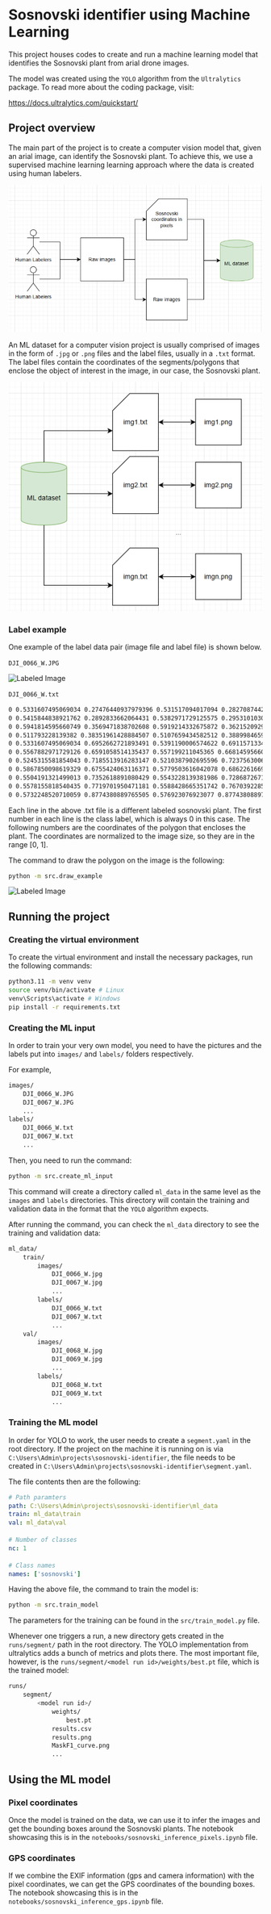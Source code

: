 # Sosnovski identifier using Machine Learning

This project houses codes to create and run a machine learning model that identifies the Sosnovski plant from arial drone images.

The model was created using the `YOLO` algorithm from the `Ultralytics` package. To read more about the coding package, visit:

<https://docs.ultralytics.com/quickstart/>

## Project overview

The main part of the project is to create a computer vision model that, given an arial image, can identify the Sosnovski plant. To achieve this, we use a supervised machine learning learning approach where the data is created using human labelers.

![Project overview](docs/project-overview.png)

An ML dataset for a computer vision project is usually comprised of images in the form of `.jpg` or `.png` files and the label files, usually in a `.txt` format. The label files contain the coordinates of the segments/polygons that enclose the object of interest in the image, in our case, the Sosnovski plant.

![Data Overview](docs/data_cv.png)

### Label example

One example of the label data pair (image file and label file) is shown below.

`DJI_0066_W.JPG`

![Labeled Image](docs/DJI_0066_W.JPG)

`DJI_0066_W.txt`

```txt
0 0.5331607495069034 0.27476440937979396 0.531517094017094 0.28270874424720577 0.530284352399737 0.2892833662064431 0.5343934911242604 0.2914749068595222 0.5403517422748192 0.2873657681349989 0.5405571992110454 0.28079114617576156 0.538913543721236 0.2788735481043173 0.5372698882314267 0.27558623712469865
0 0.5415844838921762 0.2892833662064431 0.5382971729125575 0.2953101030024107 0.5397353714661407 0.3021586675432829 0.543844510190664 0.3024326101249178 0.545077251808021 0.2977755862371247 0.5446663379355687 0.29092702169625245
0 0.5941814595660749 0.3569471838702608 0.5919214332675872 0.36215209292132367 0.5845249835634452 0.3643436335744028 0.5849358974358975 0.37091825553364016 0.5890450361604208 0.37557527942143326 0.5927432610124918 0.3821499013806706 0.597879684418146 0.3799583607275915 0.599112426035503 0.37557527942143326 0.6021942800788955 0.37119219811527504 0.6013724523339908 0.3629739206662283 0.5999342537804077 0.35776901161516544
0 0.511793228139382 0.38351961428884507 0.5107659434582512 0.38899846592154286 0.5113823142669297 0.39283366206443127 0.5060404339250494 0.3974906859522244 0.5025476660092045 0.4098181021257945 0.500698553583169 0.4172145518299365 0.501931295200526 0.4246110015340784 0.503164036817883 0.4341989918912996 0.506862261669954 0.4418693841770765 0.5113823142669297 0.4391299583607276 0.5148750821827746 0.4320074512382205 0.5220660749506904 0.4306377383300461 0.5300788954635108 0.4287201402586018 0.5368589743589743 0.42707648476879245 0.5409681130834977 0.4314595660749507 0.5473372781065089 0.4374863028709182 0.5553500986193294 0.4410475564321718 0.564595660749507 0.4448827525750602 0.5724030243261012 0.4421433267587114 0.5779503616042078 0.4363905325443787 0.5810322156476003 0.43255533640149024 0.5882232084155161 0.4320074512382205 0.5931541748849442 0.4314595660749507 0.5950032873109796 0.42351523120753887 0.5935650887573964 0.41666666666666663 0.5972633136094675 0.4079005040543502 0.5972633136094675 0.3977646285338593 0.5943869165023011 0.3922857769011615 0.589250493096647 0.3898202936664475 0.5898668639053255 0.3824238439623055 0.5857577251808022 0.37858864781941703 0.5834976988823143 0.3690006574621959 0.578155818540434 0.3692746000438308 0.5746630506245891 0.37091825553364016 0.5676775147928994 0.3722879684418146 0.5625410913872453 0.3695485426254657 0.5547337278106509 0.3640696909927679 0.5487754766600921 0.3591387245233399 0.5354207758053912 0.3626999780845935 0.5257642998027614 0.3670830593907517 0.5169296515450362 0.3731097961867192
0 0.5331607495069034 0.6952662721893491 0.5391190006574622 0.6911571334648258 0.5422008547008548 0.6952662721893491 0.5475427350427351 0.6985535831689678 0.5465154503616042 0.7070458031996494 0.543844510190664 0.710333114179268 0.5432281393819856 0.7185513916283147 0.5372698882314267 0.7188253342099495 0.531517094017094 0.7122507122507122 0.5269970414201184 0.70540214770984 0.5272024983563446 0.6963620425158886
0 0.5567882971729126 0.6591058514135437 0.557199211045365 0.6681459566074951 0.557199211045365 0.6766381766381766 0.5623356344510191 0.6796515450361604 0.5666502301117686 0.6763642340565418 0.5656229454306377 0.6706114398422091 0.5670611439842209 0.6637628753013368 0.5631574621959238 0.658284023668639
0 0.5245315581854043 0.7185513916283147 0.5210387902695596 0.7237563006793776 0.51672419460881 0.7278654394039009 0.5196005917159764 0.7344400613631382 0.5249424720578567 0.7396449704142012 0.5298734385272847 0.7410146833223756 0.5323389217619987 0.7459456497918037 0.5348044049967127 0.7473153626999781 0.5368589743589743 0.7404667981591059 0.537680802103879 0.7278654394039009 0.5282297830374754 0.725399956169187 0.5280243261012492 0.720195047118124
0 0.5867850098619329 0.6755424063116371 0.5779503616042078 0.6862261669953977 0.5756903353057199 0.6966359850975236 0.5773339907955293 0.7023887793118562 0.5728139381985536 0.7111549419241727 0.5713757396449705 0.720195047118124 0.5754848783694938 0.7278654394039009 0.5808267587113741 0.7306048652202498 0.5857577251808022 0.737453429761122 0.5915105193951348 0.7366316020162174 0.5960305719921105 0.7284133245671707 0.597879684418146 0.7199211045364892 0.5982905982905983 0.7125246548323472 0.5915105193951348 0.7040324348016656 0.5943869165023011 0.7001972386587771 0.5976742274819198 0.6908831908831908 0.5945923734385273 0.6804733727810651
0 0.5504191321499013 0.7352618891080429 0.5543228139381986 0.7286872671488056 0.557199211045365 0.7273175542406312 0.5617192636423406 0.7286872671488056 0.5658284023668639 0.7267696690773614 0.5744575936883629 0.7308788078018847 0.5775394477317555 0.7366316020162174 0.5763067061143985 0.7437541091387245 0.5732248520710059 0.7489590181897874 0.5715811965811965 0.7519723865877712 0.5664447731755424 0.7497808459346921 0.5621301775147929 0.7426583388121849 0.5596646942800789 0.7445759368836292 0.5530900723208416 0.7418365110672803
0 0.5578155818540435 0.7719701950471181 0.5588428665351742 0.7670392285776901 0.5627465483234714 0.7632040324348016 0.5672666009204471 0.7632040324348016 0.5674720578566733 0.7555336401490248 0.5641847468770546 0.7478632478632479 0.5602810650887574 0.7506026736795968 0.5602810650887574 0.7453977646285338 0.5555555555555556 0.7432062239754548 0.5456936226166995 0.7388231426692965 0.5407626561472716 0.7385492000876616 0.5374753451676528 0.7415625684856454 0.5368589743589743 0.744849879465264 0.5343934911242604 0.7495069033530571 0.5352153188691651 0.7560815253122946 0.5387080867850099 0.759916721455183 0.5475427350427351 0.7623822046898969 0.5479536489151874 0.7714223098838483 0.5551446416831033 0.774709620863467
0 0.5732248520710059 0.8774380889765505 0.576923076923077 0.8774380889765505 0.5789776462853387 0.8722331799254875 0.578155818540434 0.8648367302213456 0.5736357659434582 0.8659325005478852 0.570759368836292 0.8725071225071225
```

Each line in the above .txt file is a different labeled sosnovski plant. The first number in each line is the class label, which is always 0 in this case. The following numbers are the coordinates of the polygon that encloses the plant. The coordinates are normalized to the image size, so they are in the range [0, 1].

The command to draw the polygon on the image is the following:

```bash
python -m src.draw_example
```

![Labeled Image](docs/DJI_0066_W_with_polygon.JPG)

## Running the project

### Creating the virtual environment

To create the virtual environment and install the necessary packages, run the following commands:

```bash
python3.11 -m venv venv
source venv/bin/activate # Linux 
venv\Scripts\activate # Windows
pip install -r requirements.txt
```

### Creating the ML input

In order to train your very own model, you need to have the pictures and the labels put into `images/` and `labels/` folders respectively.

For example,

```bash
images/
    DJI_0066_W.JPG
    DJI_0067_W.JPG
    ...
labels/
    DJI_0066_W.txt
    DJI_0067_W.txt
    ...
```

Then, you need to run the command:

```bash
python -m src.create_ml_input
```

This command will create a directory called `ml_data` in the same level as the `images` and `labels` directories. This directory will contain the training and validation data in the format that the `YOLO` algorithm expects.

After running the command, you can check the `ml_data` directory to see the training and validation data:

```bash
ml_data/
    train/
        images/
            DJI_0066_W.jpg
            DJI_0067_W.jpg
            ...
        labels/
            DJI_0066_W.txt
            DJI_0067_W.txt
            ...
    val/
        images/
            DJI_0068_W.jpg
            DJI_0069_W.jpg
            ...
        labels/
            DJI_0068_W.txt
            DJI_0069_W.txt
            ...
```

### Training the ML model

In order for YOLO to work, the user needs to create a `segment.yaml` in the root directory. If the project on the machine it is running on is via `C:\Users\Admin\projects\sosnovski-identifier`, the file needs to be created in `C:\Users\Admin\projects\sosnovski-identifier\segment.yaml`.

The file contents then are the following:

```yaml
# Path paramters
path: C:\Users\Admin\projects\sosnovski-identifier\ml_data
train: ml_data\train
val: ml_data\val

# Number of classes
nc: 1

# Class names
names: ['sosnovski']
```

Having the above file, the command to train the model is:

```bash
python -m src.train_model
```

The parameters for the training can be found in the `src/train_model.py` file.

Whenever one triggers a run, a new directory gets created in the `runs/segment/` path in the root directory. The YOLO implementation from ultralytics adds a bunch of metrics and plots there. The most important file, however, is the `runs/segment/<model run id>/weights/best.pt` file, which is the trained model:

```bash
runs/
    segment/
        <model run id>/
            weights/
                best.pt
            results.csv
            results.png
            MaskF1_curve.png
            ...     
```

## Using the ML model

### Pixel coordinates

Once the model is trained on the data, we can use it to infer the images and get the bounding boxes around the Sosnovski plants. The notebook showcasing this is in the `notebooks/sosnovski_inference_pixels.ipynb` file. 

### GPS coordinates

If we combine the EXIF information (gps and camera information) with the pixel coordinates, we can get the GPS coordinates of the bounding boxes. The notebook showcasing this is in the `notebooks/sosnovski_inference_gps.ipynb` file.
